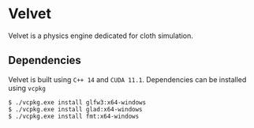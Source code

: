 # Velvet

Velvet is a physics engine dedicated for cloth simulation.

## Dependencies

Velvet is built using `C++ 14` and `CUDA 11.1`. Dependencies can be installed using `vcpkg`

```
$ ./vcpkg.exe install glfw3:x64-windows
$ ./vcpkg.exe install glad:x64-windows
$ ./vcpkg.exe install fmt:x64-windows
```

